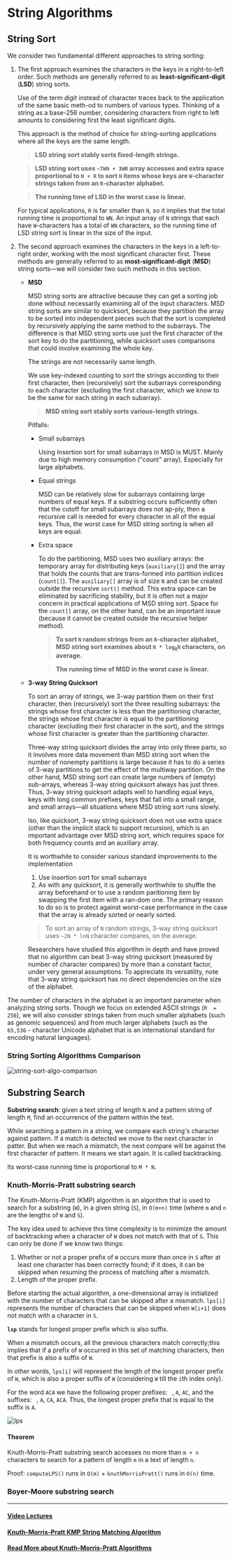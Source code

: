 # String Algorithms
## String Sort
We consider two fundamental different approaches to string sorting:
1. The first approach examines the characters in the keys in a right-to-left order. Such methods are generally referred to as __least-significant-digit__ (__LSD__) string sorts.

    Use of the term _digit_ instead of character traces back to the application of the same basic meth-od to numbers of various types. Thinking of a string as a base-256 number, considering characters  from  right  to  left  amounts  to  considering  first  the  least  significant  digits.
    
    This approach is the method of choice for string-sorting applications where all the keys are the same length.

    > __LSD string sort stably sorts fixed-length strings.__

    > __LSD string sort uses `~7WN + 3WR` array accesses and extra  space  proportional  to `N + R`  to  sort `N`  items  whose  keys  are `W`-character strings taken from an `R`-character alphabet.__

    > __The running time of LSD in the worst case is linear.__

    For typical applications, `R` is far smaller than `N`, so it implies that the total running time is proportional to `WN`. An input array of `N` strings that each have `W`-characters has a total of `WN` characters, so the running time of LSD string sort is linear in the size of the input.

2. The  second  approach  examines  the  characters  in  the  keys  in  a  left-to-right  order, working with the most significant character first.  These methods are generally referred to  as  __most-significant-digit__  (__MSD__)  string  sorts—we  will  consider  two  such  methods in this section.

   * __MSD__ 

        MSD string sorts are attractive because they can get a sorting job done without necessarily examining all of the input characters.  MSD string sorts are similar to quicksort, because they partition the array to be sorted into independent pieces such that  the  sort  is  completed  by  recursively  applying  the  same  method  to  the  subarrays. The  difference  is  that  MSD  string  sorts  use  just  the  first  character  of  the  sort  key  to do  the  partitioning,  while  quicksort  uses  comparisons  that  could  involve  examining the whole key.

        The strings are not necessarily same length.

        We  use  key-indexed  counting  to  sort  the  strings  according  to their first character, then (recursively) sort the subarrays corresponding to each character (excluding the first character, which we know to be the same for  each  string  in  each  subarray).

        > __MSD string sort stably sorts various-length strings.__

        Pitfalls:
        * Small subarrays

            Using Insertion sort for small subarrays in MSD is MUST. Mainly due to high memory consumption ("count" array). Especially for large alphabets.

        * Equal strings

            MSD can  be  relatively  slow  for  subarrays  containing  large numbers  of  equal  keys.  If  a  substring  occurs  sufficiently often  that  the  cutoff  for  small  subarrays  does  not  ap-ply,  then  a  recursive  call  is  needed  for  every  character in  all  of  the  equal  keys. Thus,  the  worst  case  for  MSD  string  sorting  is  when  all keys are equal.

        * Extra space

            To do the partitioning, MSD uses two auxiliary arrays: the temporary  array for distributing keys (`auxiliary[]`) and the array that holds the counts that are trans-formed into partition indices (`count[]`).  The `auxiliary[]` array is of size `N` and can be created outside the recursive `sort()` method. This extra space can be eliminated by sacrificing stability, but it is often not a major concern in practical applications of MSD string sort. Space for the `count[]` array, on the other hand, can be an important issue (because it cannot be created outside the recursive helper method).

            > __To sort `N` random strings from an `R`-character alphabet, MSD string sort examines about `N * log`<sub>`R`</sub>`N` characters, on average.__

            > __The running time of MSD in the worst case is linear.__

   * __3-way String Quicksort__

        To sort an array of strings, we 3-way partition them on their first character, then (recursively) sort the three resulting subarrays: the strings whose first character is less than the partitioning character, the strings whose first character is equal to the partitioning character (excluding their first character in the sort), and the strings whose first character is greater than the partitioning character.

        Three-way string quicksort divides the array into only three parts, so it involves more data movement than MSD string sort when the number of nonempty partitions is large because it has to do  a  series  of  3-way  partitions to get the effect of the multiway partition. On  the  other  hand, MSD   string   sort   can   create large numbers of (empty) sub-arrays,   whereas   3-way   string quicksort always has just three. Thus,  3-way  string  quicksort adapts  well  to  handling  equal keys,  keys  with  long  common prefixes,   keys  that  fall  into  a small range, and small arrays—all    situations    where    MSD string sort runs slowly.

        lso, like quicksort, 3-way string quicksort does not use extra space (other than the implicit stack to  support  recursion),  which  is  an  important  advantage  over  MSD  string  sort,  which requires space for both frequency counts and an auxiliary array.  


        It is worthwhile to consider various standard improvements to the implementation
        1. Use insertion sort for small subarrays
        2. As with any quicksort, it is generally worthwhile to shuffle the array beforehand or to use a random paritioning item by swapping the first item with a ran-dom one. The primary reason to do so is to protect against worst-case performance in the case that the array is already sorted or nearly sorted.

        > To sort an array of `N` random strings, 3-way string quicksort uses `~2N * lnN` character compares, on the average.

        Researchers  have studied  this  algorithm  in  depth  and  have  proved  that  no  algorithm  can  beat  3-way string quicksort (measured by number of character compares) by more than a constant factor,  under  very  general  assumptions.  To  appreciate  its  versatility,  note  that  3-way string quicksort has no direct dependencies on the size of the alphabet.


The number of characters in the alphabet is an important parameter when analyzing  string  sorts.  Though  we  focus  on  extended ASCII  strings (`R  = 256`),  we  will  also consider strings taken from much smaller alphabets (such as genomic sequences) and from much larger alphabets (such as the `65,536` - character Unicode alphabet that is an international standard for encoding natural languages).

### String Sorting Algorithms Comparison
![string-sort-algo-comparison](./images/string-sort-algo-comparison.png)


## Substring Search
__Substring search__: given a text string of length `N` and a pattern string of length `M`, find  an  occurrence  of  the  pattern  within  the  text.

While searching a pattern in a string, we compare each string's character against pattern. If a match is detected we move to the next character in patter. But when we reach a mismatch, the next compare will be against the first character of pattern. It means we start again. It is called backtracking.

Its worst-case running time is proportional to `M * N`.

### Knuth-Morris-Pratt substring search
The Knuth-Morris-Pratt (KMP) algorithm is an algorithm that is used to search for a substring (`W`), in a given string (`S`), in `O(m+n)` time (where `m` and `n` are the lengths of `W` and `S`).

The key idea used to achieve this time complexity is to minimize the amount of backtracking when a character of `W` does not match with that of `S`. This can only be done if we know two things:
1. Whether or not a proper prefix of `W` occurs more than once in `S` ​after at least one character has been correctly found; if it does, it can be skipped when resuming the process of matching after a mismatch.
2. Length of the proper prefix.

Before starting the actual algorithm, a one-dimensional array is initialized with the number of characters that can be skipped after a mismatch. `lps[i]` represents the number of characters that can be skipped when `W[i+1]` does not match with a character in `S`.

__`lsp`__ stands for longest proper prefix which is also suffix.

When a mismatch occurs, all the previous characters match correctly; ​this implies that if a prefix of `W` occurred in this set of matching characters, then that prefix is also a suffix of `W`.

In other words, `lps[i]` will represent the length of the longest proper prefix of `W`, which is also a proper suffix of `W` (considering `W` till the `i`th index only).

For the word `ACA` we have the following proper prefixes: ` `, `A`, `AC`, and the suffixes: ` `, `A`, `CA`, `ACA`. Thus, the longest proper prefix that is equal to the suffix is `A`.

![lps](./images/lps.gif)

#### Theorem
Knuth-Morris-Pratt substring search accesses no more than `m + n` characters to search for a pattern of length `m` in a text of length `n`.

Proof: `computeLPS()` runs in `O(m)` + `knuthMorrisPratt()` runs in `O(n)` time.


### Boyer-Moore substring search







---

#### [Video Lectures](https://youtube.com/playlist?list=PLsy0Ac_lM3PjZuZpsYJbF8AOZ-iq8qNid)

#### [Knuth-Morris-Pratt KMP String Matching Algorithm](https://www.youtube.com/watch?v=V5-7GzOfADQ)

#### [Read More about Knuth-Morris-Pratt Algorithms](https://towardsdatascience.com/pattern-search-with-the-knuth-morris-pratt-kmp-algorithm-8562407dba5b)

